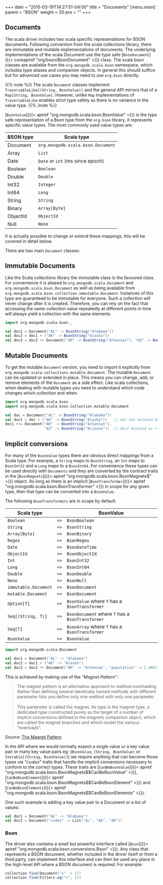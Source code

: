+++
date = "2015-03-19T14:27:51-04:00"
title = "Documents"
[menu.main]
  parent = "BSON"
  weight = 20
  pre = "<i class='fa'></i>"
+++

## Documents

The scala driver includes two scala specific representations for BSON documents. Following convention from the scala collections library,
there are immutable and mutable implementations of documents. The underlying implementations of the scala Document use the type safe 
[`BsonDocument`]({{< coreapiref "org/bson/BsonDocument" >}}) class. The scala bson classes are available from the `org.mongodb.scala.bson` 
namespace, which includes type aliases and companion objects.  In general this should suffice but for advanced use cases you may need to 
use `org.bson` directly.

{{% note %}}
The scala `Document` classes implement `TraversableLike[(String, BsonValue)]` and the general API mirrors that of a `Map[String, BsonValue]`.
However, unlike `Map` implementations of `TraversableLike` enables strict type safety as there is no variance in the value type.
{{% /note %}}

[`BsonValue`]({{< apiref "org.mongodb.scala.bson.BsonValue" >}}) is the type safe representation of a Bson type from the `org.bson` library, it represents specific value types. The most commonly used value types are: 
   
| BSON type | Scala type                        |
|-----------|-----------------------------------|
| Document  | `org.mongodb.scala.bson.Document` |
| Array     | `List`                            |
| Date      | `Date` or `int` (ms since epoch)  |
| Boolean   | `Boolean`                         |
| Double    | `Double`                          |
| Int32     | `Integer`                         |
| Int64     | `Long`                            |
| String    | `String`                          |
| Binary    | `Array[Byte]`                     |
| ObjectId  | `ObjectId`                        |
| Null      | `None`                            |

It is actually possible to change or extend these mappings, this will be covered in detail below.

There are two main `Document` classes:

## Immutable Documents

Like the Scala collections library the immutable class is the favoured class.  For convenience it is aliased to `org.mongodb.scala.Document`
and `org.mongodb.scala.bson.Document` as well as being available from `org.mongodb.scala.bson.collection.immutable.Document`. Instances of 
this type are guaranteed to be immutable for everyone. Such a collection will never change after it is created. Therefore, you can rely on 
the fact that accessing the same collection value repeatedly at different points in time will always yield a collection with the same elements.

```scala
import org.mongodb.scala.bson._

val doc1 = Document("AL" -> BsonString("Alabama"))
val doc2 = doc1 + ("AK" -> BsonString("Alaska"))
val doc3 = doc2 ++ Document("AR" -> BsonString("Arkansas"), "AZ" -> BsonString("Arizona"))
```

## Mutable Documents

To get the mutable `Document` version, you need to import it explicitly from `org.mongodb.scala.collections.mutable.Document`.  The mutable 
`Document` can be updated or extended in place. This means you can change, add, or remove elements of the `Document` as a side effect. Like 
scala collections, when dealing with mutable types you need to understand which code changes which collection and when.

```scala
import org.mongodb.scala.bson._
import org.mongodb.scala.bson.collection.mutable.Document

val doc = Document("AL" -> BsonString("Alabama"))
val doc1 = doc + ("AK" -> BsonString("Alaska"))   // doc not mutated but new doc created
doc1 ++= Document("AR" -> BsonString("Arkansas"), 
                  "AZ" -> BsonString("Arizona"))  // doc1 mutated as ++= changes in place. 
```

## Implicit conversions

For many of the `BsonValue` types there are obvious direct mappings from a Scala type. For example, a `String` maps to `BsonString`, an `Int`
maps to `BsonInt32` and a `Long` maps to a `BsonInt64`.  For convenience these types can be used directly with `Documents` and they are 
converted by the contract traits in the [`BsonMagnets`]({{< apiref "org.mongodb.scala.bson.BsonMagnets$" >}}) object. As long as there is
an implicit [`BsonTransformer`]({{< apiref "org.mongodb.scala.bson.BsonTransformer" >}}) in scope for any given type, then that type can be 
converted into a `BsonValue`.

The following `BsonTransformers` are in scope by default:


| Scala type            |      | BsonValue                                        |
|-----------------------|------|--------------------------------------------------|
| `Boolean`             | `=>` | `BsonBoolean`                                    |
| `String`              | `=>` | `BsonString`                                     |
| `Array[Byte]`         | `=>` | `BsonBinary`                                     |
| `Regex`               | `=>` | `BsonRegex`                                      |
| `Date`                | `=>` | `BsonDateTime`                                   |
| `ObjectId`            | `=>` | `BsonObjectId`                                   |
| `Int`                 | `=>` | `BsonInt32`                                      |
| `Long`                | `=>` | `BsonInt64`                                      |
| `Double`              | `=>` | `BsonDouble`                                     |
| `None`                | `=>` | `BsonNull`                                       |
| `immutable.Document`  | `=>` | `BsonDocument`                                   |
| `mutable.Document`    | `=>` | `BsonDocument`                                   |
| `Option[T]`           | `=>` | `BsonValue` where `T` has a `BsonTransformer`    |
| `Seq[(String, T)]`    | `=>` | `BsonDocument` where `T` has a `BsonTransformer` |
| `Seq[T]`              | `=>` | `BsonArray` where `T` has a `BsonTransformer`    |
| `BsonValue`           | `=>` | `BsonValue`                                      |



```scala
import org.mongodb.scala.Document

val doc1 = Document("AL" -> "Alabama")
val doc2 = doc1 + ("AK" -> "Alaska")
val doc3 = doc2 ++ Document("AR" -> "Arkansas", "population" -> 2.966)
```

This is achieved by making use of the _"Magnet Pattern"_:

> The magnet pattern is an alternative approach to method overloading. Rather than defining several identically named methods with different parameter lists you define only one method with only one parameter.
> <br><br>
> This parameter is called the magnet. Its type is the magnet type, a dedicated type constructed purely as the target of a number of implicit conversions defined in the magnets companion object, which are called the magnet branches and which model the various “overloads”.

Source: [The Magnet Pattern](http://spray.io/blog/2012-12-13-the-magnet-pattern/)


In the API where we would normally expect a single value or a key value pair or many key value pairs eg: (`BsonValue`, `(String, BsonValue)` 
or `Iterable[(String, BsonValue)]`) we require anything that can become those types via _"`CanBeX`"_ traits that handle the implicit 
conversions necessary to conform to the correct types. These traits are [`CanBeBsonValue`]({{< apiref "org.mongodb.scala.bson.BsonMagnets$$CanBeBsonValue" >}}), 
[`CanBeBsonElement`]({{< apiref "org.mongodb.scala.bson.BsonMagnets$$CanBeBsonElement" >}}) and
[`CanBeBsonElements`]({{< apiref "org.mongodb.scala.bson.BsonMagnets$$CanBeBsonElements" >}}). 

One such example is adding a key value pair to a Document or a list of values:

```scala
val doc1 = Document("AL" -> "Alabama")
val doc2 = Document("codes" -> List("AL", "AK", "AR"))
```

### Bson

The driver also contains a small but powerful interface called [`Bson`]({{< apiref "org.mongodb.scala.bson.conversions.Bson" >}}). Any class 
that represents a BSON document, whether included in the driver itself or from a third party, can implement this interface and can then 
be used any place in the high-level API where a BSON document is required. For example:

```scala
collection.find(Document("x" -> 1))
collection.find(Filters.eq("x", 1))
```
